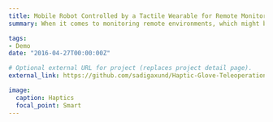 ```yaml
---
title: Mobile Robot Controlled by a Tactile Wearable for Remote Monitoring
summary: When it comes to monitoring remote environments, which might be hazardous for human presence robotic solutions are a unique way to solve this problem. To solve this issue, we proposed to teleoperate a mobile robot with a tactile glove. A user, who is located far from the robot, sees the environment from the robot's camera on his/her laptop.

tags:
- Demo
date: "2016-04-27T00:00:00Z"

# Optional external URL for project (replaces project detail page).
external_link: https://github.com/sadigaxund/Haptic-Glove-Teleoperation

image:
  caption: Haptics
  focal_point: Smart
---
```

